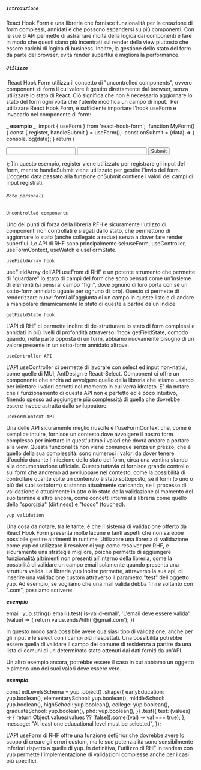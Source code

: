 ##### `Introduzione`

React Hook Form è una libreria che fornisce funzionalità per
la creazione di form complessi, annidati e che possono espandersi su più
componenti.
Con le sue 6 API permette di astrarrare molta della logica dai componenti
e fare in modo che questi siano più incentrati sul render della view
piuttosto che essere carichi di logica di business.
Inoltre, la gestione dello stato del form da parte del browser, evita
render superflui e migliora la performance.

##### `Utilizzo`

​
React Hook Form utilizza il concetto di "uncontrolled components", ovvero componenti di form il cui valore è gestito direttamente dal browser, senza utilizzare lo stato di React. Ciò significa che non è necessario aggiornare lo stato del form ogni volta che l'utente modifica un campo di input.
​
Per utilizzare React Hook Form, è sufficiente importare l'hook useForm e invocarlo nel componente di form:

**_ esempio _**
​
import { useForm } from 'react-hook-form';
​
function MyForm() {
const { register, handleSubmit } = useForm();
​
const onSubmit = (data) => {
console.log(data);
}
​
return (
​

<form onSubmit={handleSubmit(onSubmit)}>
<input name="firstName" ref={register} />
<input name="lastName" ref={register} />
<button type="submit">Submit</button>
</form>
);
}
​
In questo esempio, register viene utilizzato per registrare gli input del form, mentre handleSubmit viene utilizzato per gestire l'invio del form. L'oggetto data passato alla funzione onSubmit contiene i valori dei campi di input registrati.
​

###### `Note personali`

`Uncontrolled components`

Uno dei punti di forza della libreria RFH è sicuramente l'utlizzo di componenti non controllati e slegati dallo stato, che permettono di aggiornare lo stato (anche collegato a redux) senza a dover fare render superflui.
Le API di RHF sono principalmente sei:useForm, useController, useFormContext, useWatch e useFormState.

`useFieldArray hook`

useFieldArray dell'API useFrom di RHF è un potente strumento che permette di "guardare" lo stato di campi del form che sono pensati come un'insieme di elementi (si pensi al campo "figli", dove ognuno di loro porta con sé un sotto-form annidato uguale per ognuno di loro).
Questo ci permette di renderizzare nuovi formi all'aggiunta di un campo in queste liste e di andare a manipolare dinamicamente lo stato di queste a partire da un indice.

`getFieldState hook`

L'API di RHF ci permette inoltre di de-strutturare lo stato di form complessi e annidati in più livelli di profondità attraverso l'hook getFieldState, comodo quando, nella parte opposta di un form, abbiamo nuovamente bisogno di un valore presente in un sotto-form annidato altrove.

`useController API`

L'API useController ci permette di lavorare con select ed input non-nativi, come quelle di MUI, AntDesign e React-Select. Component ci offre un componente che andrà ad avvolgere quello della libreria che stiamo usando per iniettare i valori corretti nel momento in cui verrà idratato. E' da notare che il funzionamento di questa API non è perfetto ed è poco intuitivo, finendo spesso ad aggiungere più complessità di quella che dovrebbe essere invece astratta dallo sviluppatore.

`useFormContext API`

Una delle API sicuramente meglio riuscite è l'useFormContext che, come è semplice intuire, fornisce un contesto dove avvolgere il nostro form complesso per iniettare in quest'ultimo i valori che dovrà andare a portare alla view.
Questa funzionalità non viene comunque senza un prezzo, che è quello della sua complessità: sono numerosi i valori da dover tenere d'occhio durante l'iniezione dello stato del form, circa una ventina stando alla documentazione ufficiale.
Questo tuttavia ci fornisce grande controllo sul form che andremo ad avviluppare nel contesto, come la possibilità di controllare quante volte un contenuto è stato sottoposto, se il form (o uno o più dei suoi sottoform) si stanno attualmente caricando, se il processo di validazione è attualmente in atto o lo stato della validazione al momento del suo termine e altro ancora, come concetti interni alla libreria come quello della "sporcizia" (dirtiness) e "tocco" (touched).

`yup validation`

Una cosa da notare, tra le tante, è che il sistema di validazione offerto da React Hook Form presenta molte lacune e tanti aspetti che non sarebbe possibile gestire altrimenti in runtime.
Utilizzare una libreria di validazione come yup ed utilizzare il resolver di yup come resolver per RHF, è sicuramente una strategia migliore, poiché permette di aggiungere
funzionalità altrimenti non presenti all'interno della libreria, come la possbilità di validare un campo email solamente quando presenta una struttura valida.
La libreria yup inoltre permette, attraverso la sua api, di inserire una validazione custom attraverso il parametro "test" dell'oggetto yup.
Ad esempio, se vogliamo che una mail valida debba finire soltanto con ".com", possiamo scrivere:

**_esempio_**

email: yup.string().email().test('is-valid-email', 'L\'email deve essere valida', (value) => {
return value.endsWith('@gmail.com');
})

In questo modo sarà possibile avere qualsiasi tipo di validazione, anche per gli input e le select con i campi più inaspettati.
Una possibilità potrebbe essere quella di validare il campo del comune di residenza a partire da una lista di comuni di un determinato stato ottenuti dai dati forniti da un'API.

Un altro esempio ancora, potrebbe essere il caso in cui abbiamo un oggetto e almeno uno dei suoi valori deve essere vero.

**_esempio_**

const edLevelsSchema = yup
.object()
.shape({
earlyEducation: yup.boolean(),
elementarySchool: yup.boolean(),
middleSchool: yup.boolean(),
highSchool: yup.boolean(),
college: yup.boolean(),
graduateSchool: yup.boolean(),
phd: yup.boolean(),
})
.test({
test: (values) => {
return Object.values(values ?? [false]).some((val) => val === true);
},
message: "At least one educational level must be selected",
});

L'API useForm di RHF offre una funzione setError che dovrebbe avere lo scopo di creare gli errori custom, ma le sue potenzialità sono sensibilmente inferiori rispetto a quelle di yup.
In definitiva, l'utilizzo di RHF in tandem con yup permette l'implementazione di validazioni complesse anche per i casi più specifici.
